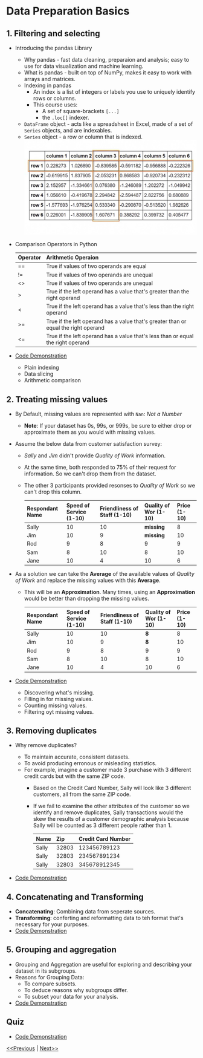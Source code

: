 # Data Preparation Basics
## 1. Filtering and selecting
* Introducing the pandas Library
    * Why pandas - fast data cleaning, preparaion and analysis; easy to use for data visualization and machine learning.
    * What is pandas - built on top of NumPy, makes it easy to work with arrays and matrices.
    * Indexing in pandas
        * An index is a list of integers or labels you use to uniquely identify rows or columns.
        * This course uses: 
            * A set of square-brackets `[...]`
            * the `.loc[]` indexer.
    * `DataFrame` object - acts like a spreadsheet in Excel, made of a set of `Series` objects, and are indexables.
    * `Series` object - a row or column that is indexed.
    ![pandas DataFrame](./resources/images/pandas%20DataFrame.jpg)
* Comparison Operators in Python

    Operator | Arithmetic Operaion
    ---------|--------------------
    == | True if values of two operands are equal
    != | True if values of two operands are unequal
    <> | True if values of two operands are unequal
    \> | True if the left operand has a value that's greater than the right operand
    < | True if the left operand has a value that's less than the right operand
    \>= | True if the left operand has a value that's greater than or equal the right operand
    <= | True if the left operand has a value that's less than or equal the right operand
* [Code Demonstration](./code/02-01.ipynb)
    * Plain indexing
    * Data slicing 
    * Arithmetic comparison

## 2. Treating missing values
* By Default, missing values are represented with `Nan`: _Not a Number_
    * **Note**: If your dataset has 0s, 99s, or 999s, be sure to either drop or approximate them as you would with missing values.

* Assume the below data from customer satisfaction survey:
    * _Sally_ and _Jim_ didn't provide _Quality of Work_ information.
    * At the same time, both responded to 75% of their request for information. So we can't drop them from the dataset.
    * The other 3 participants provided resonses to _Quality of Work_ so we can't drop this column.

        Respondant Name | Speed of Service (1-10) | Friendliness of Staff (1-10) | Quality of Wor (1-10) | Price (1-10)
        ----------------|-------------------------|------------------------------|-----------------------|-------------
        Sally | 10 | 10 | **missing** | 8
        Jim | 10 | 9 | **missing** | 10
        Rod | 9 | 8 | 9 | 9
        Sam | 8 | 10 | 8 | 10
        Jane | 10 | 4 | 10 | 6

* As a solution we can take the **Average** of the available values of _Quality of Work_ and replace the missing values with this **Average**.
    * This will be an **Approximation**. Many times, using an **Approximation** would be better than dropping the missing values.

        Respondant Name | Speed of Service (1-10) | Friendliness of Staff (1-10) | Quality of Wor (1-10) | Price (1-10)
        ----------------|-------------------------|------------------------------|-----------------------|-------------
        Sally | 10 | 10 | **8** | 8
        Jim | 10 | 9 | **8** | 10
        Rod | 9 | 8 | 9 | 9
        Sam | 8 | 10 | 8 | 10
        Jane | 10 | 4 | 10 | 6

* [Code Demonstration](./code/02-02.ipynb)
    * Discovering what's missing.
    * Filling in for missing values.
    * Counting missing values.
    * Filtering oyt missing values.
## 3. Removing duplicates
* Why remove duplicates?
    * To maintain accurate, consistent datasets.
    * To avoid producing erronous or misleading statistics.
    * For example, imagine a customer made 3 purchase with 3 different credit cards but with the same ZIP code.
        * Based on the Credit Card Number, Sally will look like 3 different customers, all  from the same ZIP code.
        * If we fail to examine the other attributes of the customer so we identify and remove duplicates, Sally transactions would the skew the results of a customer demographic analysis because Sally will be counted as 3 different people rather than 1.

            Name | Zip | Credit Card Number
            -----|-----|-------------------
            Sally | 32803 | 123456789123
            Sally | 32803 | 234567891234
            Sally | 32803 | 345678912345

* [Code Demonstration](./code/02-03.ipynb)

## 4. Concatenating and Transforming
* **Concatenating**: Combining data from seperate sources.
* **Transforming**: conferting and reformatting data to teh format that's necessary for your purposes.
* [Code Demonstration](./code/02-04.ipynb)

## 5. Grouping and aggregation
* Grouping and Aggregation are useful for exploring and describing your dataset in its subgroups.
* Reasons for Grouping Data:
    * To compare subsets.
    * To deduce reasons why subgroups differ.
    * To subset your data for your analysis.
* [Code Demonstration](./code/02-05.ipynb)

## Quiz
* [Code Demonstration](./code/02-quiz.ipynb)

[<<Previous](../unit01-Introduction%20to%20the%20data%20professions/README.md) | [Next>>]()